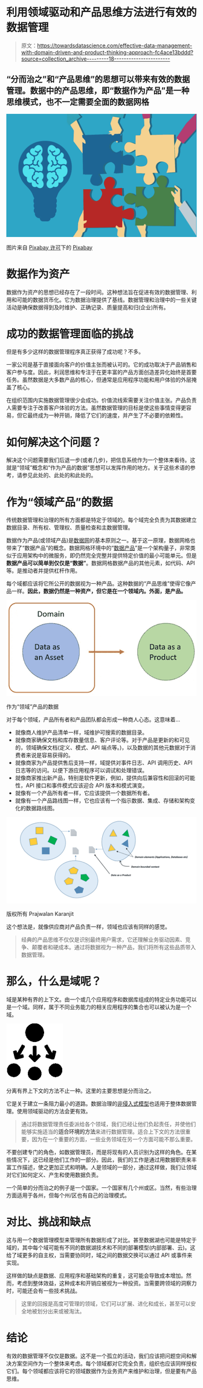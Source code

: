 # 利用领域驱动和产品思维方法进行有效的数据管理

> 原文：<https://towardsdatascience.com/effective-data-management-with-domain-driven-and-product-thinking-approach-fc4ace13bddd?source=collection_archive---------18----------------------->

## “分而治之”和“产品思维”的思想可以带来有效的数据管理。数据中的产品思维，即“数据作为产品”是一种思维模式，也不一定需要全面的数据网格

![](img/4d47b62abd0972d296786af1d974eb11.png)

图片来自 [Pixabay 许可](https://pixabay.com/service/license/)下的 [Pixabay](https://pixabay.com/illustrations/brain-brainstorming-bulb-business-4260689/)

# 数据作为资产

数据作为资产的思想已经存在了一段时间。这种想法旨在促进有效的数据管理、利用和可能的数据货币化。它为数据治理提供了基线。数据管理和治理中的一些关键活动是确保数据得到及时维护、正确记录、质量提高和归(企业)所有。

# 成功的数据管理面临的挑战

但是有多少这样的数据管理程序真正获得了成功呢？不多。

一家公司是基于直接面向客户的价值主张而被认可的。它的成功取决于产品销售和客户参与度。因此，利润思维和专注于在更丰富的产品方面创造差异化始终是首要任务。虽然数据是大多数产品的核心，但通常是应用程序功能和用户体验的外层掩盖了核心。

在组织范围内实施数据管理很少会成功。价值流线索需要关注价值主张。产品负责人需要专注于改善客户体验的方法。虽然数据管理的目标是使这些事情变得更容易，但它最终成为一种开销，降低了它们的速度，并产生了不必要的依赖性。

# 如何解决这个问题？

解决这个问题需要我们后退一步(或者几步)，把信息系统作为一个整体来看待。这就是“领域”概念和“作为产品的数据”思想可以发挥作用的地方。关于这些术语的参考，请参见此处的、此处的和此处的。

# 作为“领域产品”的数据

传统数据管理和治理的所有方面都是特定于领域的。每个域完全负责为其数据建立数据目录、所有权、管理权、质量检查和主数据管理。

数据作为产品(或领域产品)是[数据网](https://martinfowler.com/articles/data-monolith-to-mesh.html#DataAndProductThinkingConvergence)的基本原则之一。基于这一原理，数据网格也带来了“数据产品”的概念。数据网格环境中的“[数据产品](https://martinfowler.com/articles/data-mesh-principles.html#DataAsAProduct)”是一个架构量子，非常类似于应用架构中的微服务，即仍然完全完整并提供特定价值的最小可能单元。但是**数据产品可以简单到仅仅是“数据”**。数据网格数据产品的其他元素，如代码、API 等。是推动者并提供杠杆作用。

每个域都应该将它所公开的数据视为一种产品。这种数据的“产品思维”使得它像产品一样。**因此，数据仍然是一种资产，但它是在一个领域内。外面，是产品。**

![](img/08df1d078694fa0302bf797a72773d63.png)

作为“领域”产品的数据

对于每个领域，产品所有者和产品团队都会形成一种商人心态。这意味着…

*   就像商人维护产品清单一样，域维护可搜索的数据目录。
*   就像商家确保文档和库存数量信息、客户评论等。对于产品是更新的和可见的，领域确保文档(定义、模式、API 端点等。)，以及数据的其他元数据对于消费者来说是容易获得的。
*   就像商家为产品提供售后支持一样，域提供对事件日志、API 调用历史、API 日志等的访问。以便下游应用程序可以调试和处理错误。
*   就像商家推出新产品，特别是软件更新，例如，提供向后兼容性和回滚的可能性，API 接口和事件模式应该迎合 API 版本和模式演变。
*   就像有一个产品所有者一样，它应该提供一个数据所有者。
*   就像有一个产品路线图一样，它也应该有一个指示数据、集成、存储和架构变化的数据路线图。

![](img/2754dfcfc872f9ffe1cd90f60af81af7.png)

版权所有 Prajwalan Karanjit

这个想法是，就像供应商对产品负责一样，领域也应该有同样的感觉。

> 经典的产品思维不仅仅是识别最终用户需求，它还理解业务驱动因素、竞争、颠覆者和硬成本。通过将数据视为一种产品，我们将所有这些品质带入数据管理。

# 那么，什么是域呢？

域是某种有界的上下文。由一个或几个应用程序和数据库组成的特定业务功能可以是一个域。同样，属于不同业务能力的相关应用程序的集合也可以被认为是一个域。

![](img/30ceb1c635edc0dda296c21ecfec87d4.png)

分离有界上下文的方法不止一种。这里的主要思想是分而治之。

它是关于建立一条阻力最小的道路。数据治理的[非侵入式模型](https://www.slideshare.net/Dataversity/successful-data-governance-models-and-frameworks)也适用于整体数据管理。使用领域驱动的方法会更有效。

> 通过将数据管理责任委派给各个领域，我们已经让他们负起责任，并使他们能够实施适当的**适合环境的方法**来进行数据管理。适合上下文的方法很重要，因为在一个重要的方面，一些业务领域在另一个方面可能不那么重要。

不要创建专门的角色，如数据管理员，而是将现有的人员识别为这样的角色。在某些情况下，这已经是他们工作的一部分。因此，我们的工作是通过用数据职责来丰富工作描述，使之更加正式和明确。人是领域的一部分，通过这样做，我们让领域对它们如何定义、产生和使用数据负责。

一个简单的分而治之的例子是一个国家。一个国家有几个州或区。当然，有些治理方面适用于各州，但每个州/区也有自己的治理模式。

# 对比、挑战和缺点

这与用一个数据管理模型来管理所有数据形成了对比。甚至数据湖也可能是特定于域的，其中每个域可能有不同的数据湖技术和不同的部署模型(内部部署、云)。这给了域更多的自主权，当需要协同时，域之间的数据交换可以通过 API 或事件来实现。

这样做的缺点是数据、应用程序和基础架构的重复，这可能会导致成本增加。然而，考虑到整体效益，这种成本和开销应被视为一种投资。当需要跨领域的洞察力时，可能还会有一些技术挑战。

> 这里的回报是高度可管理的领域，它们可以扩展、进化和成长，甚至可以安全地被划分出来或被淘汰。

# 结论

有效的数据管理不仅仅是数据。这不是一个孤立的活动，我们应该把问题空间和解决方案空间作为一个整体来考虑。每个领域都对它完全负责，组织也应该同样授权它们。每个领域都应该将它的领域数据作为业务资产来维护和治理，但是要有产品思维。